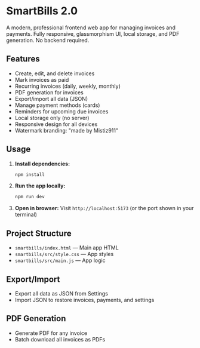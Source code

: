 # SmartBills 2.0

A modern, professional frontend web app for managing invoices and payments. Fully responsive, glassmorphism UI, local storage, and PDF generation. No backend required.

## Features
- Create, edit, and delete invoices
- Mark invoices as paid
- Recurring invoices (daily, weekly, monthly)
- PDF generation for invoices
- Export/import all data (JSON)
- Manage payment methods (cards)
- Reminders for upcoming due invoices
- Local storage only (no server)
- Responsive design for all devices
- Watermark branding: "made by Mistiz911"

## Usage
1. **Install dependencies:**
   ```bash
   npm install
   ```
2. **Run the app locally:**
   ```bash
   npm run dev
   ```
3. **Open in browser:**
   Visit `http://localhost:5173` (or the port shown in your terminal)

## Project Structure
- `smartbills/index.html` — Main app HTML
- `smartbills/src/style.css` — App styles
- `smartbills/src/main.js` — App logic

## Export/Import
- Export all data as JSON from Settings
- Import JSON to restore invoices, payments, and settings

## PDF Generation
- Generate PDF for any invoice
- Batch download all invoices as PDFs

